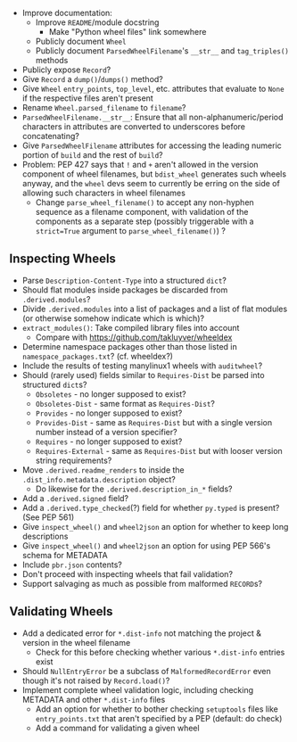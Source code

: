 - Improve documentation:
    - Improve `README`/module docstring
        - Make "Python wheel files" link somewhere
    - Publicly document `Wheel`
    - Publicly document `ParsedWheelFilename`'s `__str__` and `tag_triples()`
      methods
- Publicly expose `Record`?
- Give `Record` a `dump()`/`dumps()` method?
- Give `Wheel` `entry_points`, `top_level`, etc. attributes that evaluate to
  `None` if the respective files aren't present
- Rename `Wheel.parsed_filename` to `filename`?
- `ParsedWheelFilename.__str__`: Ensure that all non-alphanumeric/period
  characters in attributes are converted to underscores before concatenating?
- Give `ParsedWheelFilename` attributes for accessing the leading numeric
  portion of `build` and the rest of `build`?
- Problem: PEP 427 says that `!` and `+` aren't allowed in the version
  component of wheel filenames, but `bdist_wheel` generates such wheels anyway,
  and the `wheel` devs seem to currently be erring on the side of allowing such
  characters in wheel filenames
    - Change `parse_wheel_filename()` to accept any non-hyphen sequence as a
      filename component, with validation of the components as a separate step
      (possibly triggerable with a `strict=True` argument to
      `parse_wheel_filename()`) ?

Inspecting Wheels
-----------------
- Parse `Description-Content-Type` into a structured `dict`?
- Should flat modules inside packages be discarded from `.derived.modules`?
- Divide `.derived.modules` into a list of packages and a list of flat modules
  (or otherwise somehow indicate which is which)?
- `extract_modules()`: Take compiled library files into account
    - Compare with <https://github.com/takluyver/wheeldex>
- Determine namespace packages other than those listed in
  `namespace_packages.txt`?  (cf. wheeldex?)
- Include the results of testing manylinux1 wheels with `auditwheel`?
- Should (rarely used) fields similar to `Requires-Dist` be parsed into
  structured `dict`s?
    - `Obsoletes` - no longer supposed to exist?
    - `Obsoletes-Dist` - same format as `Requires-Dist`?
    - `Provides` - no longer supposed to exist?
    - `Provides-Dist` - same as `Requires-Dist` but with a single version
      number instead of a version specifier?
    - `Requires` - no longer supposed to exist?
    - `Requires-External` - same as `Requires-Dist` but with looser version
      string requirements?
- Move `.derived.readme_renders` to inside the
  `.dist_info.metadata.description` object?
    - Do likewise for the `.derived.description_in_*` fields?
- Add a `.derived.signed` field?
- Add a `.derived.type_checked`(?) field for whether `py.typed` is present?
  (See PEP 561)
- Give `inspect_wheel()` and `wheel2json` an option for whether to keep long
  descriptions
- Give `inspect_wheel()` and `wheel2json` an option for using PEP 566's schema
  for METADATA
- Include `pbr.json` contents?
- Don't proceed with inspecting wheels that fail validation?
- Support salvaging as much as possible from malformed `RECORD`s?

Validating Wheels
-----------------
- Add a dedicated error for `*.dist-info` not matching the project & version in
  the wheel filename
    - Check for this before checking whether various `*.dist-info` entries
      exist
- Should `NullEntryError` be a subclass of `MalformedRecordError` even though
  it's not raised by `Record.load()`?
- Implement complete wheel validation logic, including checking METADATA and
  other `*.dist-info` files
    - Add an option for whether to bother checking `setuptools` files like
      `entry_points.txt` that aren't specified by a PEP (default: do check)
    - Add a command for validating a given wheel
